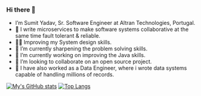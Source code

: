 ### Hi there 👋

- I’m Sumit Yadav, Sr. Software Engineer at Altran Technologies, Portugal.
- 🤝 I write microservices to make software systems collaborative at the same time fault tolerant & reliable.
- 👨‍💻 Improving my System design skills.
- 🌱 I’m currently sharpening the problem solving skills.
- 🔭 I’m currently working on improving the Java skills.
- 👯 I’m looking to collaborate on an open source project.
- 🌟 I have also worked as a Data Engineer, where i wrote data systems capable of handling millions of records.

[![My's GitHub stats](https://github-readme-stats.vercel.app/api?username=sumitya&&show_icons=true&theme=dark)](https://github.com/anuraghazra/github-readme-stats)
[![Top Langs](https://github-readme-stats.vercel.app/api/top-langs/?username=sumitya&layout=compact)](https://github.com/anuraghazra/github-readme-stats)
